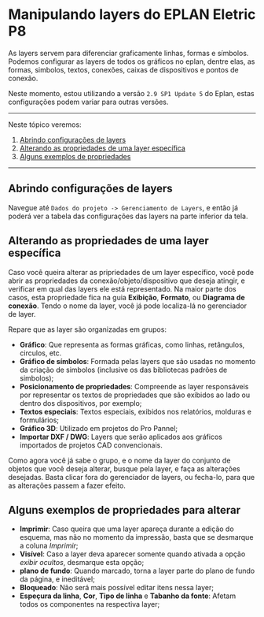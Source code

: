 # Manipulando layers do EPLAN Eletric P8

As layers servem para diferenciar graficamente linhas, formas e símbolos.
Podemos configurar as layers de todos os gráficos no eplan, dentre elas, as formas, simbolos, textos, conexões, caixas de dispositivos e pontos de conexão.

Neste momento, estou utilizando a versão `2.9 SP1 Update 5` do Eplan, estas configurações podem variar para outras versões.

*******
Neste tópico veremos:
 1. [Abrindo configurações de layers](#ponto1)
 2. [Alterando as propriedades de uma layer específica](#ponto2)
 3. [Alguns exemplos de propriedades](#ponto3)

*******


<div id='ponto1'/>

## Abrindo configurações de layers

Navegue até `Dados do projeto -> Gerenciamento de Layers`, e então já poderá ver a tabela das configurações das layers na parte inferior da tela.

<div id='ponto2'/>

## Alterando as propriedades de uma layer específica

Caso você queira alterar as pripriedades de um layer específico, você pode abrir as propriedades da conexão/objeto/dispositivo que deseja atingir, e verificar em qual das layers ele está representado. Na maior parte dos casos, esta propriedade fica na guia **Exibição**, **Formato**, ou **Diagrama de conexão**.
Tendo o nome da layer, você já pode localiza-lá no gerenciador de layer.

Repare que as layer são organizadas em grupos:
- **Gráfico**: Que representa as formas gráficas, como linhas, retângulos, circulos, etc.
- **Gráfico de símbolos**: Formada pelas layers que são usadas no momento da criação de simbolos (inclusive os das bibliotecas padrões de simbolos);
- **Posicionamento de propriedades**: Compreende as layer responsáveis por representar os textos de propriedades que são exibidos ao lado ou dentro dos dispositivos, por exemplo;
- **Textos especiais**: Textos especiais, exibidos nos relatórios, molduras e formulários;
- **Gráfico 3D**: Utilizado em projetos do Pro Pannel;
- **Importar DXF / DWG**: Layers que serão aplicados aos gráficos importados de projetos CAD convencionais.

Como agora você já sabe o grupo, e o nome da layer do conjunto de objetos que você deseja alterar, busque pela layer, e faça as alterações desejadas. Basta clicar fora do gerenciador de layers, ou fecha-lo, para que as alterações passem a fazer efeito.

<div id='ponto3'/>

## Alguns exemplos de propriedades para alterar

- **Imprimir**: Caso queira que uma layer apareça durante a edição do esquema, mas não no momento da impressão, basta que se desmarque a coluna *Imprimir*;
- **Visível**: Caso a layer deva aparecer somente quando ativada a opção *exibir ocultos*, desmarque esta opção;
- **plano de fundo**: Quando marcado, torna a layer parte do plano de fundo da página, e ineditável;
- **Bloqueado**: Não será mais possível editar itens nessa layer;
- **Espeçura da linha**, **Cor**, **Tipo de linha** e **Tabanho da fonte**: Afetam todos os componentes na respectiva layer;
